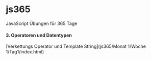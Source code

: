 # js365
JavaScript Übungen für 365 Tage

#### 3. Operatoren und Datentypen

[Verkettungs Operator und Template String](js365/Monat 1/Woche 1/Tag1/index.html)

